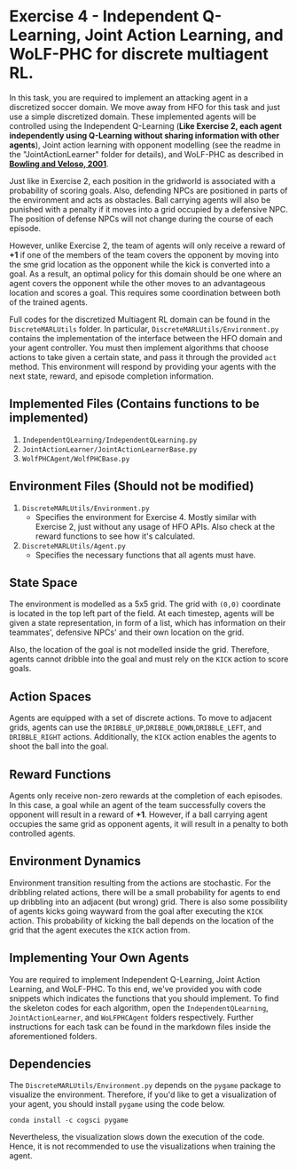 # Exercise 4 - Independent Q-Learning, Joint Action Learning, and WoLF-PHC for discrete multiagent RL.

In this task, you are required to implement an attacking agent in a discretized soccer domain. We move away from HFO for this task and just use a simple discretized domain. These implemented agents will be controlled using the Independent Q-Learning (**Like Exercise 2, each agent independently using Q-Learning without sharing information with other agents**), Joint action learning with opponent modelling (see the readme in the "JointActionLearner" folder for details), and WoLF-PHC as described in [**Bowling and Veloso, 2001**](http://www.cs.cmu.edu/~mmv/papers/01ijcai-mike.pdf). 

Just like in Exercise 2, each position in the gridworld is associated with a probability of scoring goals. Also, defending NPCs are positioned in parts of the environment and acts as obstacles. Ball carrying agents will also be punished with a penalty if it moves into a grid occupied by a defensive NPC. The position of defense NPCs will not change during the course of each episode.

However, unlike Exercise 2, the team of agents will only receive a reward of **+1** if one of the members of the team covers the opponent by moving into the sme grid location as the opponent while the kick is converted into a goal. As a result, an optimal policy for this domain should be one where an agent covers the opponent while the other moves to an advantageous location and scores a goal. This requires some coordination between both of the trained agents.

Full codes for the discretized Multiagent RL domain can be found in the `DiscreteMARLUtils` folder. In particular, `DiscreteMARLUtils/Environment.py` contains the implementation of the interface between the HFO domain and your agent controller. You must then implement algorithms that choose actions to take given a certain state, and pass it through the provided `act` method. This environment will respond by providing your agents with the next state, reward, and episode completion information. 

## Implemented Files (**Contains functions to be implemented**)
1. `IndependentQLearning/IndependentQLearning.py`
2. `JointActionLearner/JointActionLearnerBase.py`
3. `WolfPHCAgent/WolfPHCBase.py`

## Environment Files (**Should not be modified**)
1. `DiscreteMARLUtils/Environment.py`
   - Specifies the environment for Exercise 4. Mostly similar with Exercise 2, just without any usage of HFO APIs. Also check at the reward functions to see how it's calculated.
2. `DiscreteMARLUtils/Agent.py`
   - Specifies the necessary functions that all agents must have.

## State Space
The environment is modelled as a 5x5 grid. The grid with `(0,0)` coordinate is located in the top left part of the field. At each timestep, agents will be given a state representation, in form of a list, which has information on their teammates', defensive NPCs' and their own location on the grid. 

Also, the location of the goal is not modelled inside the grid. Therefore, agents cannot dribble into the goal and must rely on the `KICK` action to score goals. 

## Action Spaces
Agents are equipped with a set of discrete actions. To move to adjacent grids, agents can use the `DRIBBLE_UP`,`DRIBBLE_DOWN`,`DRIBBLE_LEFT`, and `DRIBBLE_RIGHT` actions. Additionally, the `KICK` action enables the agents to shoot the ball into the goal. 

## Reward Functions
Agents only receive non-zero rewards at the completion of each episodes. In this case, a goal while an agent of the team successfully covers the opponent will result in a reward of **+1**. However, if a ball carrying agent occupies the same grid as opponent agents, it will result in a penalty to both controlled agents.

## Environment Dynamics
Environment transition resulting from the actions are stochastic. For the dribbling related actions, there will be a small probability for agents to end up dribbling into an adjacent (but wrong) grid. There is also some possibility of agents kicks going wayward from the goal after executing the `KICK` action. This probability of kicking the ball depends on the location of the grid that the agent executes the `KICK` action from.

## Implementing Your Own Agents
You are required to implement Independent Q-Learning, Joint Action Learning, and WoLF-PHC. To this end, we've provided you with code snippets which indicates the functions that you should implement. To find the skeleton codes for each algorithm, open the `IndependentQLearning`, `JointActionLearner`, and `WoLFPHCAgent` folders respectively. Further instructions for each task can be found in the markdown files inside the aforementioned folders.

## Dependencies
The `DiscreteMARLUtils/Environment.py` depends on the `pygame` package to visualize the environment. Therefore, if you'd like to get a visualization of your agent, you should install `pygame` using the code below. 
```
conda install -c cogsci pygame
```

Nevertheless, the visualization slows down the execution of the code. Hence, it is not recommended to use the visualizations when training the agent.
